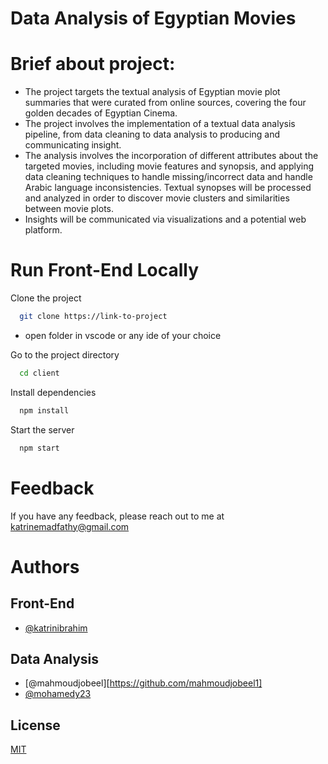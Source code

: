 # Data Analysis of Egyptian Movies


# Brief about project:
- The project targets the textual analysis of Egyptian movie plot
  summaries that were curated from online sources, covering the four golden decades
  of Egyptian Cinema.
- The project involves the implementation of a textual data analysis pipeline, from
  data cleaning to data analysis to producing and communicating insight.
- The analysis involves the incorporation of different attributes about the targeted
  movies, including movie features and synopsis, and applying data cleaning
  techniques to handle missing/incorrect data and handle Arabic language
  inconsistencies. Textual synopses will be processed and analyzed in order to
  discover movie clusters and similarities between movie plots.
- Insights will be communicated via visualizations and a potential web platform.


# Run Front-End Locally

Clone the project

```bash
  git clone https://link-to-project
```

- open folder in vscode or any ide of your choice 

Go to the project directory

```bash
  cd client
```

Install dependencies

```bash
  npm install
```

Start the server

```bash
  npm start
```

# Feedback

If you have any feedback, please reach out to me at katrinemadfathy@gmail.com


# Authors

## Front-End
- [@katrinibrahim](https://github.com/katrin-ibrahim)

## Data Analysis
- [@mahmoudjobeel][https://github.com/mahmoudjobeel1]
- [@mohamedy23](https://github.com/mohamedy23)



## License

[MIT](https://choosealicense.com/licenses/mit/)




